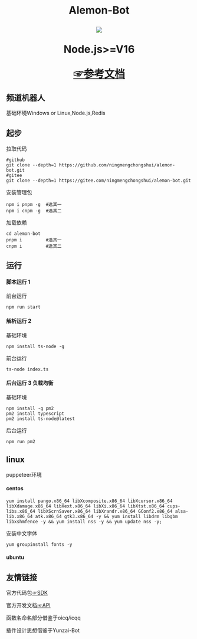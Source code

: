 <h1 align="center">
 <span> Alemon-Bot</span> 

[![](https://profile-counter.glitch.me/alemon-bot/count.svg)](https://gitee.com/ningmengchongshui/alemon-bot)    

Node.js>=V16

[☞参考文档](./README_README.md) 
</img>
</a>
</h1>


## 频道机器人

基础环境Windows or Linux,Node.js,Redis

## 起步
拉取代码
```
#github
git clone --depth=1 https://github.com/ningmengchongshui/alemon-bot.git
#gitee
git clone --depth=1 https://gitee.com/ningmengchongshui/alemon-bot.git
```

安装管理包

```
npm i pnpm -g  #选其一
npm i cnpm -g  #选其二
```

加载依赖

```
cd alemon-bot
pnpm i         #选其一
cnpm i         #选其二
```

## 运行

#### 脚本运行 1

前台运行

```
npm run start
```

#### 解析运行 2

基础环境

```
npm install ts-node -g
```

前台运行

```
ts-node index.ts
```

#### 后台运行 3 负载均衡

基础环境

```
npm install -g pm2
pm2 install typescript
pm2 install ts-node@latest
```

后台运行

```
npm run pm2
```

## linux 
puppeteer环境
#### centos

```
yum install pango.x86_64 libXcomposite.x86_64 libXcursor.x86_64 libXdamage.x86_64 libXext.x86_64 libXi.x86_64 libXtst.x86_64 cups-libs.x86_64 libXScrnSaver.x86_64 libXrandr.x86_64 GConf2.x86_64 alsa-lib.x86_64 atk.x86_64 gtk3.x86_64 -y && yum install libdrm libgbm libxshmfence -y && yum install nss -y && yum update nss -y;
```

安装中文字体

```
yum groupinstall fonts -y
```

#### ubuntu

## 友情链接

官方代码包[☞SDK](https://github.com/tencent-connect/bot-node-sdk)

官方开发文档[☞API](https://bot.q.qq.com/wiki/develop/nodesdk/guild/guilds.html)

函数名命名部分借鉴于oicq/icqq

插件设计思想借鉴于Yunzai-Bot